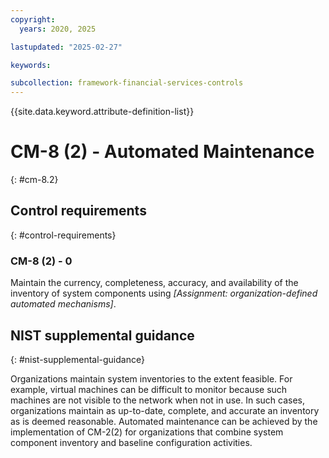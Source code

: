 ```yaml
---
copyright:
  years: 2020, 2025

lastupdated: "2025-02-27"

keywords:

subcollection: framework-financial-services-controls
---
```


{{site.data.keyword.attribute-definition-list}}

# CM-8 (2) -  Automated Maintenance
{: #cm-8.2}

## Control requirements
{: #control-requirements}



### CM-8 (2) - 0


Maintain the currency, completeness, accuracy, and availability of the inventory of system components using _[Assignment: organization-defined automated mechanisms]_.












## NIST supplemental guidance
{: #nist-supplemental-guidance}

Organizations maintain system inventories to the extent feasible. For example, virtual machines can be difficult to monitor because such machines are not visible to the network when not in use. In such cases, organizations maintain as up-to-date, complete, and accurate an inventory as is deemed reasonable. Automated maintenance can be achieved by the implementation of CM-2(2) for organizations that combine system component inventory and baseline configuration activities.
